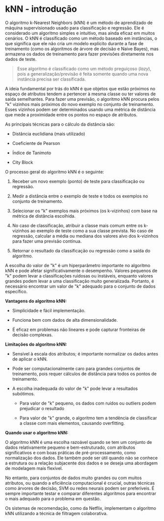 # kNN - introdução

O algoritmo k-Nearest Neighbors (kNN) é um método de aprendizado de máquina supervisionado usado para classificação e regressão. Ele é considerado um algoritmo simples e intuitivo, mas ainda eficaz em muitos cenários. O kNN é classificado como um método baseado em instâncias, o que significa que ele não cria um modelo explícito durante a fase de treinamento (como os algoritmos de árvore de decisão e Naive Bayes), mas armazena os dados de treinamento para fazer previsões diretamente nos dados de teste.

> Esse algoritmo é classificado como um método preguiçoso (_lazy_), pois a generalização/previsão é feita somente quando uma nova instância precisa ser classificada.

A ideia fundamental por trás do kNN é que objetos que estão próximos no espaço de atributos tendem a pertencer à mesma classe ou ter valores de saída semelhantes. Para fazer uma previsão, o algoritmo kNN procura pelos "k" vizinhos mais próximos do novo exemplo no conjunto de treinamento. Esses vizinhos podem ser determinados usando uma métrica de distância que mede a proximidade entre os pontos no espaço de atributos.

As principais técnicas para o cálculo da distância são:

- Distância euclidiana (mais utilizado)

- Coeficiente de Pearson

- Índice de Tanimoto

- City Block

O processo geral do algoritmo kNN é o seguinte:

1. Receber um novo exemplo (ponto) de teste para classificação ou regressão.

2. Medir a distância entre o exemplo de teste e todos os exemplos no conjunto de treinamento.

3. Selecionar os "k" exemplos mais próximos (os k-vizinhos) com base na métrica de distância escolhida.

4. No caso de classificação, atribuir a classe mais comum entre os k-vizinhos ao exemplo de teste como a sua classe prevista. No caso de regressão, calcular a média ou mediana dos valores alvo dos k-vizinhos para fazer uma previsão contínua.

5. Retornar o resultado da classificação ou regressão como a saída do algoritmo.

A escolha do valor de "k" é um hiperparâmetro importante no algoritmo kNN e pode afetar significativamente o desempenho. Valores pequenos de "k" podem levar a classificações ruidosas ou instáveis, enquanto valores grandes podem levar a uma classificação muito generalizada. Portanto, é necessário encontrar um valor de "k" adequado para o conjunto de dados específico.

**Vantagens do algoritmo kNN:**

- Simplicidade e fácil implementação.

- Funciona bem com dados de alta dimensionalidade.

- É eficaz em problemas não lineares e pode capturar fronteiras de decisão complexas.

**Limitações do algoritmo kNN:**

- Sensível à escala dos atributos; é importante normalizar os dados antes de aplicar o kNN.

- Pode ser computacionalmente caro para grandes conjuntos de treinamento, pois requer cálculos de distância para todos os pontos de treinamento.

- A escolha inadequada do valor de "k" pode levar a resultados subótimos.

  - Para valor de "k" pequeno, os dados com ruídos ou outliers podem prejudicar o resultado

  - Para valor de "k" grande, o algoritmo tem a tendência de classificar a classe com mais elementos, causando overfitting.

**Quando usar o algoritmo kNN:**

O algoritmo kNN é uma escolha razoável quando se tem um conjunto de dados relativamente pequeno e bem-estruturado, com atributos significativos e com boas práticas de pré-processamento, como normalização dos dados. Ele também pode ser útil quando não se conhece a estrutura ou a relação subjacente dos dados e se deseja uma abordagem de modelagem mais flexível.

No entanto, para conjuntos de dados muito grandes ou com muitos atributos, ou quando a eficiência computacional é crucial, outras técnicas como árvores de decisão, SVM ou redes neurais podem ser preferíveis. É sempre importante testar e comparar diferentes algoritmos para encontrar o mais adequado para o problema em questão.

Os sistemas de recomendação, como da Netflix, implementam o algoritmo kNN utilizando a técnica de filtragem colaborativa.
